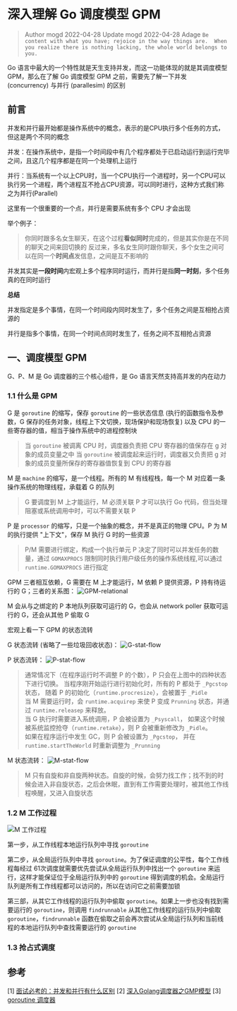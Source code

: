 # 深入理解 Go 调度模型 GPM
> Author mogd 2022-04-28
> Update mogd 2022-04-28
> Adage `Be content with what you have; rejoice in the way things are.  When you realize there is nothing lacking, the whole world belongs to you.`

Go 语言中最大的一个特性就是天生支持并发，而这一功能体现的就是其调度模型 GPM，那么在了解 Go 调度模型 GPM 之前，需要先了解一下并发 (concurrency) 与并行 (parallesim) 的区别

## 前言

并发和并行最开始都是操作系统中的概念，表示的是CPU执行多个任务的方式，但这是两个不同的概念

并发：在操作系统中，是指一个时间段中有几个程序都处于已启动运行到运行完毕之间，且这几个程序都是在同一个处理机上运行

并行：当系统有一个以上CPU时，当一个CPU执行一个进程时，另一个CPU可以执行另一个进程，两个进程互不抢占CPU资源，可以同时进行，这种方式我们称之为并行(Parallel)

这里有一个很重要的一个点，并行是需要系统有多个 CPU 才会出现

举个例子：
> 你同时跟多名女生聊天，在这个过程**看似同时**完成的，但是其实你是在不同的聊天之间来回切换的
> 反过来，多名女生同时跟你聊天，多个女生之间可以在同一个**时间点**发信息，之间是互不影响的

并发其实是**一段时间**内宏观上多个程序同时运行，而并行是指**同一时刻**，多个任务真的在同时运行

**总结**

并发指定是多个事情，在同一个时间段内同时发生了，多个任务之间是互相抢占资源的

并行是指多个事情，在同一个时间点同时发生了，任务之间不互相抢占资源

## 一、调度模型 GPM

G、P、M 是 Go 调度器的三个核心组件，是 Go 语言天然支持高并发的内在动力

### 1.1 什么是 GPM

G 是 `goroutine` 的缩写，保存 `goroutine` 的一些状态信息 (执行的函数指令及参数，G 保存的任务对象，线程上下文切换，现场保护和现场恢复) 以及 CPU 的一些寄存器的值，相当于操作系统中的进程控制块

> 当 `goroutine` 被调离 CPU 时，调度器负责把 CPU 寄存器的值保存在 g 对象的成员变量之中
> 当 `goroutine` 被调度起来运行时，调度器又负责把 g 对象的成员变量所保存的寄存器值恢复到 CPU 的寄存器

M 是 `machine` 的缩写，是一个线程。所有的 M 有线程栈，每一个 M 对应着一条操作系统的物理线程，承载着 G 的队列

> G 要调度到 M 上才能运行，M 必须关联 P 才可以执行 Go 代码，但当处理阻塞或系统调用中时，可以不需要关联 P

P 是 `processor` 的缩写，只是一个抽象的概念，并不是真正的物理 CPU。P 为 M 的执行提供 "上下文"，保存 M 执行 G 时的一些资源
> P/M 需要进行绑定，构成一个执行单元
> P 决定了同时可以并发任务的数量，通过 `GOMAXPROCS` 限制同时执行用户级任务的操作系统线程,可以通过 `runtime.GOMAXPROCS` 进行指定

GPM 三者相互依赖，G 需要在 M 上才能运行，M 依赖 P 提供资源，P 持有待运行的 G；三者的关系图：
![GPM-relational](./images/GPM-relational.png)

M 会从与之绑定的 P 本地队列获取可运行的 G，也会从 network poller 获取可运行的 G，还会从其他 P 偷取 G

宏观上看一下 GPM 的状态流转

G 状态流转 (省略了一些垃圾回收状态)：
![G-stat-flow](./images/G-state-flow.png)

P 状态流转：
![P-stat-flow](./images/P-state-flow.png)
> 通常情况下（在程序运行时不调整 P 的个数），P 只会在上图中的四种状态下进行切换。 当程序刚开始运行进行初始化时，所有的 P 都处于 `_Pgcstop` 状态， 随着 P 的初始化（`runtime.procresize`），会被置于 `_Pidle`
> \
> 当 M 需要运行时，会 `runtime.acquirep` 来使 P 变成 `Prunning` 状态，并通过 `runtime.releasep` 来释放。
> \
> 当 G 执行时需要进入系统调用，P 会被设置为 `_Psyscall`， 如果这个时候被系统监控抢夺（`runtime.retake`），则 P 会被重新修改为 `_Pidle`。
> \
> 如果在程序运行中发生 GC，则 P 会被设置为 `_Pgcstop`， 并在 `runtime.startTheWorld` 时重新调整为 `_Prunning`

M 状态流转：
![M-stat-flow](./images/M-state-flow.png)
> M 只有自旋和非自旋两种状态。自旋的时候，会努力找工作；找不到的时候会进入非自旋状态，之后会休眠，直到有工作需要处理时，被其他工作线程唤醒，又进入自旋状态

### 1.2 M 工作过程

![M 工作过程](./images/M-work-action.png)

第一步，从工作线程本地运行队列中寻找 `goroutine`

第二步，从全局运行队列中寻找 `goroutine`。为了保证调度的公平性，每个工作线程每经过 61次调度就需要优先尝试从全局运行队列中找出一个 `goroutine` 来运行，这样才能保证位于全局运行队列中的 `goroutine` 得到调度的机会。全局运行队列是所有工作线程都可以访问的，所以在访问它之前需要加锁

第三部，从其它工作线程的运行队列中偷取 `goroutine`。如果上一步也没有找到需要运行的 `goroutine`，则调用 `findrunnable` 从其他工作线程的运行队列中偷取 `goroutine`，`findrunnable` 函数在偷取之前会再次尝试从全局运行队列和当前线程的本地运行队列中查找需要运行的 `goroutine`

### 1.3 抢占式调度


## 参考
[1] [面试必考的：并发和并行有什么区别](https://cloud.tencent.com/developer/article/1424249)
[2] [深入Golang调度器之GMP模型](https://www.cnblogs.com/sunsky303/p/9705727.html)
[3] [goroutine 调度器](https://www.bookstack.cn/read/qcrao-Go-Questions/goroutine.md)
